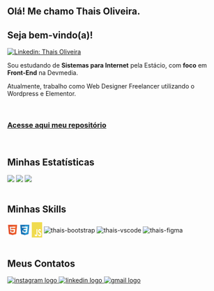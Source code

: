 <section>
  <h1>Olá! Me chamo Thais Oliveira.</h1>
  <h2>Seja bem-vindo(a)!</h2>
  <a href="https://www.linkedin.com/in/thais-a-oliveira/" rel="nofollow"><img alt="Linkedin: Thais Oliveira" src="https://img.shields.io/badge/-Thais%20Oliveira-blue?style=flat-square&amp;logo=Linkedin&amp;logoColor=white&amp;link=https://www.linkedin.com/in/thais-a-oliveira/" style="max-width: 100%;"></a>
  <p>Sou estudando de <strong>Sistemas para Internet</strong> pela Estácio, com <strong>foco</strong> em <strong>Front-End</strong> na Devmedia.</p>
  <p>Atualmente, trabalho como Web Designer Freelancer utilizando o Wordpress e Elementor.</p>
  
  <br>
  
  <h3>
    <a href="https://github.com/oliveirathais?tab=repositories" alt="thais-repositorio">Acesse aqui meu repositório</a>
  </h3>
</section>
  
  <br>
  
 <section>
    <h2>Minhas Estatísticas</h2>
    <div>
      <img height="111em" src="https://github-readme-stats.vercel.app/api?username=oliveirathais&amp;show_icons=true&amp;theme=tokyonight&amp;include_all_commits=true&amp;count_private=true" style="max-width: 100%;">
  <img height="111em" src="https://github-readme-stats.vercel.app/api/top-langs/?username=oliveirathais&amp;layout=compact&amp;langs_count=7&amp;theme=tokyonight" style="max-width: 100%;">
    <img height="111em" src="https://github-readme-streak-stats.herokuapp.com?user=oliveirathais&amp;theme=react&amp;date_format=j%20M%5B%20Y%5D&amp;fire=DD0000&amp;ring=52DD81&amp;dates=52DD81&amp;stroke=ABCFDD" style="max-width: 100%;">
  </div>
 </section>
  
  <br>
  
 <section>
    <h2>Minhas Skills</h2>
   <div>
     <img align="center" alt="thais-html' height="24" width="24" src="https://raw.githubusercontent.com/devicons/devicon/master/icons/html5/html5-original.svg" style="max-width: 100%;">
   <img align="center" alt="thais-css" height="24" width="24" src="https://raw.githubusercontent.com/devicons/devicon/master/icons/css3/css3-original.svg" style="max-width: 100%;">
   <img align="center" alt="thais-js" height="36" width="24" src="https://raw.githubusercontent.com/devicons/devicon/master/icons/javascript/javascript-plain.svg" style="max-width: 100%;">
   <img align="center" alt="thais-bootstrap" height="24" width="auto" src="https://cdn.jsdelivr.net/gh/devicons/devicon/icons/bootstrap/bootstrap-original.svg" style="max-width: 100%;">
   <img align="center" alt="thais-vscode" height="24" width="36" src="https://user-images.githubusercontent.com/108142878/188039955-d02f0029-b2d6-4101-85d3-25a28baae374.png" style="max-width: 100%;">
   <img align="center" alt="thais-figma" height="24" width="36" src="https://cdn.jsdelivr.net/gh/devicons/devicon/icons/figma/figma-original.svg" style="max-width: 100%;">
   </div>
 </section>
 
 <br>
 
 <section>
 <h2>Meus Contatos</h2>
 <div>
 <a href="https://www.instagram.com/thaisdevdsgn/" rel="nofollow">
    <img height="24" alt="instagram logo" src="https://img.shields.io/static/v1?message=Instagram&amp;logo=instagram&amp;label=&amp;color=E4405F&amp;logoColor=white&amp;labelColor=&amp;style=for-the-badge" style="max-width: 100%;">
  </a>
  <a href="https://www.linkedin.com/in/thais-a-oliveira/" rel="nofollow">
    <img height="24" alt="linkedin logo" src="https://img.shields.io/static/v1?message=LinkedIn&amp;logo=linkedin&amp;label=&amp;color=0077B5&amp;logoColor=white&amp;labelColor=&amp;style=for-the-badge" style="max-width: 100%;">
  </a>
  <a href="mailto:designthaisoliveira@gmail.com">
    <img height="24" alt="gmail logo" src="https://img.shields.io/static/v1?message=Gmail&amp;logo=gmail&amp;label=&amp;color=D14836&amp;logoColor=white&amp;labelColor=&amp;style=for-the-badge" style="max-width: 100%;">
  </a>
 </div>
 </section>
